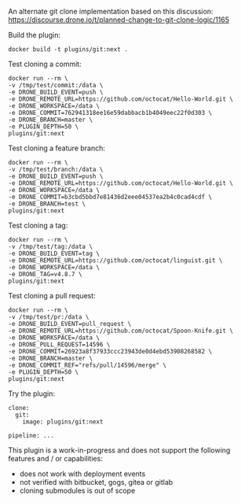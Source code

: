An alternate git clone implementation based on this discussion: https://discourse.drone.io/t/planned-change-to-git-clone-logic/1165

Build the plugin:

```
docker build -t plugins/git:next .
```

Test cloning a commit:

```
docker run --rm \
-v /tmp/test/commit:/data \
-e DRONE_BUILD_EVENT=push \
-e DRONE_REMOTE_URL=https://github.com/octocat/Hello-World.git \
-e DRONE_WORKSPACE=/data \
-e DRONE_COMMIT=762941318ee16e59dabbacb1b4049eec22f0d303 \
-e DRONE_BRANCH=master \
-e PLUGIN_DEPTH=50 \
plugins/git:next
```

Test cloning a feature branch:

```
docker run --rm \
-v /tmp/test/branch:/data \
-e DRONE_BUILD_EVENT=push \
-e DRONE_REMOTE_URL=https://github.com/octocat/Hello-World.git \
-e DRONE_WORKSPACE=/data \
-e DRONE_COMMIT=b3cbd5bbd7e81436d2eee04537ea2b4c0cad4cdf \
-e DRONE_BRANCH=test \
plugins/git:next
```

Test cloning a tag:

```
docker run --rm \
-v /tmp/test/tag:/data \
-e DRONE_BUILD_EVENT=tag \
-e DRONE_REMOTE_URL=https://github.com/octocat/linguist.git \
-e DRONE_WORKSPACE=/data \
-e DRONE_TAG=v4.8.7 \
plugins/git:next
```

Test cloning a pull request:

```
docker run --rm \
-v /tmp/test/pr:/data \
-e DRONE_BUILD_EVENT=pull_request \
-e DRONE_REMOTE_URL=https://github.com/octocat/Spoon-Knife.git \
-e DRONE_WORKSPACE=/data \
-e DRONE_PULL_REQUEST=14596 \
-e DRONE_COMMIT=26923a8f37933ccc23943de0d4ebd53908268582 \
-e DRONE_BRANCH=master \
-e DRONE_COMMIT_REF="refs/pull/14596/merge" \
-e PLUGIN_DEPTH=50 \
plugins/git:next
```

Try the plugin:

```
clone:
  git:
    image: plugins/git:next

pipeline: ...
```

This plugin is a work-in-progress and does not support the following features and / or capabilities:

* does not work with deployment events
* not verified with bitbucket, gogs, gitea or gitlab
* cloning submodules is out of scope
